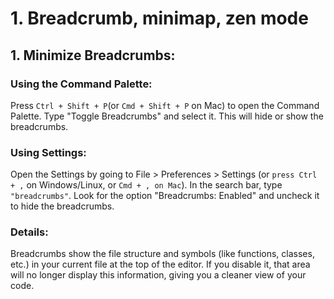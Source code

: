 # 1. Breadcrumb, minimap, zen mode

## 1. Minimize Breadcrumbs:

### Using the Command Palette:

Press `Ctrl + Shift + P`(or `Cmd + Shift + P` on Mac) to open the Command Palette.
Type "Toggle Breadcrumbs" and select it. This will hide or show the breadcrumbs.

### Using Settings:

Open the Settings by going to File > Preferences > Settings (or `press Ctrl + ,` on Windows/Linux, or `Cmd + , on Mac`).
In the search bar, type `"breadcrumbs"`.
Look for the option "Breadcrumbs: Enabled" and uncheck it to hide the breadcrumbs.

### Details:

Breadcrumbs show the file structure and symbols (like functions, classes, etc.) in your current file at the top of the editor. 
If you disable it, that area will no longer display this information, giving you a cleaner view of your code.


